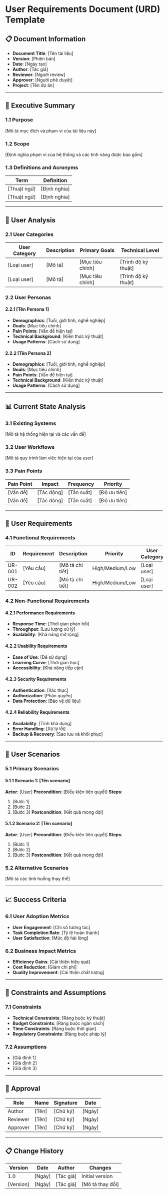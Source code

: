 # User Requirements Document (URD) Template

## 📋 Document Information
- **Document Title**: [Tên tài liệu]
- **Version**: [Phiên bản]
- **Date**: [Ngày tạo]
- **Author**: [Tác giả]
- **Reviewer**: [Người review]
- **Approver**: [Người phê duyệt]
- **Project**: [Tên dự án]

---

## 🎯 Executive Summary
### 1.1 Purpose
[Mô tả mục đích và phạm vi của tài liệu này]

### 1.2 Scope
[Định nghĩa phạm vi của hệ thống và các tính năng được bao gồm]

### 1.3 Definitions and Acronyms
| Term | Definition |
|------|------------|
| [Thuật ngữ] | [Định nghĩa] |
| [Thuật ngữ] | [Định nghĩa] |

---

## 👥 User Analysis
### 2.1 User Categories
| User Category | Description | Primary Goals | Technical Level |
|---------------|-------------|---------------|-----------------|
| [Loại user] | [Mô tả] | [Mục tiêu chính] | [Trình độ kỹ thuật] |
| [Loại user] | [Mô tả] | [Mục tiêu chính] | [Trình độ kỹ thuật] |

### 2.2 User Personas
#### 2.2.1 [Tên Persona 1]
- **Demographics**: [Tuổi, giới tính, nghề nghiệp]
- **Goals**: [Mục tiêu chính]
- **Pain Points**: [Vấn đề hiện tại]
- **Technical Background**: [Kiến thức kỹ thuật]
- **Usage Patterns**: [Cách sử dụng]

#### 2.2.2 [Tên Persona 2]
- **Demographics**: [Tuổi, giới tính, nghề nghiệp]
- **Goals**: [Mục tiêu chính]
- **Pain Points**: [Vấn đề hiện tại]
- **Technical Background**: [Kiến thức kỹ thuật]
- **Usage Patterns**: [Cách sử dụng]

---

## 📊 Current State Analysis
### 3.1 Existing Systems
[Mô tả hệ thống hiện tại và các vấn đề]

### 3.2 User Workflows
[Mô tả quy trình làm việc hiện tại của user]

### 3.3 Pain Points
| Pain Point | Impact | Frequency | Priority |
|------------|--------|-----------|----------|
| [Vấn đề] | [Tác động] | [Tần suất] | [Độ ưu tiên] |
| [Vấn đề] | [Tác động] | [Tần suất] | [Độ ưu tiên] |

---

## 🎯 User Requirements
### 4.1 Functional Requirements
| ID | Requirement | Description | Priority | User Category |
|----|-------------|-------------|----------|---------------|
| UR-001 | [Yêu cầu] | [Mô tả chi tiết] | High/Medium/Low | [Loại user] |
| UR-002 | [Yêu cầu] | [Mô tả chi tiết] | High/Medium/Low | [Loại user] |

### 4.2 Non-Functional Requirements
#### 4.2.1 Performance Requirements
- **Response Time**: [Thời gian phản hồi]
- **Throughput**: [Lưu lượng xử lý]
- **Scalability**: [Khả năng mở rộng]

#### 4.2.2 Usability Requirements
- **Ease of Use**: [Dễ sử dụng]
- **Learning Curve**: [Thời gian học]
- **Accessibility**: [Khả năng tiếp cận]

#### 4.2.3 Security Requirements
- **Authentication**: [Xác thực]
- **Authorization**: [Phân quyền]
- **Data Protection**: [Bảo vệ dữ liệu]

#### 4.2.4 Reliability Requirements
- **Availability**: [Tính khả dụng]
- **Error Handling**: [Xử lý lỗi]
- **Backup & Recovery**: [Sao lưu và khôi phục]

---

## 🔄 User Scenarios
### 5.1 Primary Scenarios
#### 5.1.1 Scenario 1: [Tên scenario]
**Actor**: [User]
**Precondition**: [Điều kiện tiên quyết]
**Steps**:
1. [Bước 1]
2. [Bước 2]
3. [Bước 3]
**Postcondition**: [Kết quả mong đợi]

#### 5.1.2 Scenario 2: [Tên scenario]
**Actor**: [User]
**Precondition**: [Điều kiện tiên quyết]
**Steps**:
1. [Bước 1]
2. [Bước 2]
3. [Bước 3]
**Postcondition**: [Kết quả mong đợi]

### 5.2 Alternative Scenarios
[Mô tả các tình huống thay thế]

---

## 📈 Success Criteria
### 6.1 User Adoption Metrics
- **User Engagement**: [Chỉ số tương tác]
- **Task Completion Rate**: [Tỷ lệ hoàn thành]
- **User Satisfaction**: [Mức độ hài lòng]

### 6.2 Business Impact Metrics
- **Efficiency Gains**: [Cải thiện hiệu quả]
- **Cost Reduction**: [Giảm chi phí]
- **Quality Improvement**: [Cải thiện chất lượng]

---

## 🚧 Constraints and Assumptions
### 7.1 Constraints
- **Technical Constraints**: [Ràng buộc kỹ thuật]
- **Budget Constraints**: [Ràng buộc ngân sách]
- **Time Constraints**: [Ràng buộc thời gian]
- **Regulatory Constraints**: [Ràng buộc pháp lý]

### 7.2 Assumptions
- [Giả định 1]
- [Giả định 2]
- [Giả định 3]

---

## 📝 Approval
| Role | Name | Signature | Date |
|------|------|-----------|------|
| Author | [Tên] | [Chữ ký] | [Ngày] |
| Reviewer | [Tên] | [Chữ ký] | [Ngày] |
| Approver | [Tên] | [Chữ ký] | [Ngày] |

---

## 📋 Change History
| Version | Date | Author | Changes |
|---------|------|--------|---------|
| 1.0 | [Ngày] | [Tác giả] | Initial version |
| [Version] | [Ngày] | [Tác giả] | [Mô tả thay đổi] |

